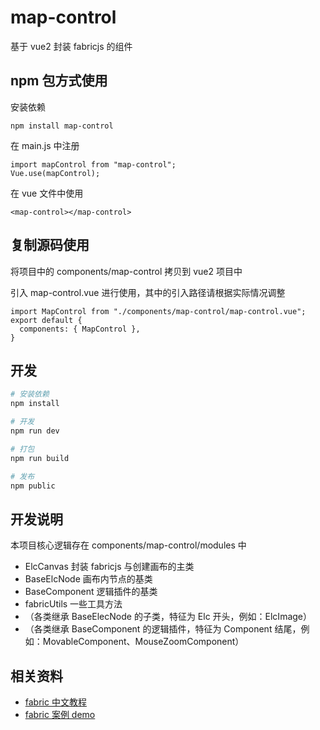 # map-control

基于 vue2 封装 fabricjs 的组件

## npm 包方式使用

安装依赖

```
npm install map-control
```

在 main.js 中注册

```
import mapControl from "map-control";
Vue.use(mapControl);
```

在 vue 文件中使用

```
<map-control></map-control>
```

## 复制源码使用

将项目中的 components/map-control 拷贝到 vue2 项目中

引入 map-control.vue 进行使用，其中的引入路径请根据实际情况调整

```
import MapControl from "./components/map-control/map-control.vue";
export default {
  components: { MapControl },
}
```

## 开发

```bash
# 安装依赖
npm install

# 开发
npm run dev

# 打包
npm run build

# 发布
npm public
```

## 开发说明

本项目核心逻辑存在 components/map-control/modules 中

- ElcCanvas 封装 fabricjs 与创建画布的主类
- BaseElcNode 画布内节点的基类
- BaseComponent 逻辑插件的基类
- fabricUtils 一些工具方法
- （各类继承 BaseElecNode 的子类，特征为 Elc 开头，例如：ElcImage）
- （各类继承 BaseComponent 的逻辑插件，特征为 Component 结尾，例如：MovableComponent、MouseZoomComponent）

## 相关资料

- [fabric 中文教程](https://k21vin.gitee.io/fabric-js-doc/articles/quickstart.html)
- [fabric 案例 demo](https://gitee.com/k21vin/fabricjs-demo#https://gitee.com/k21vin/fabricjs-demo/blob/master/tutorial/Canvas/controlsAboveOverlay.html)
